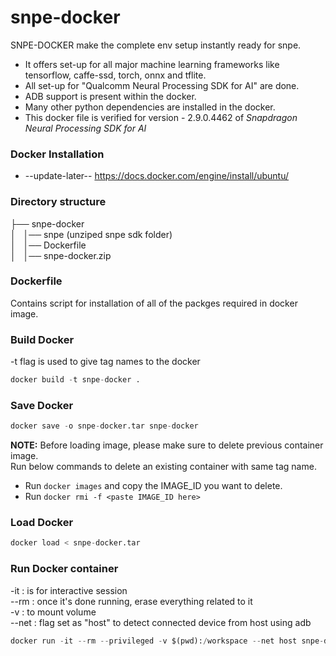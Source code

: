 # snpe-docker
SNPE-DOCKER make the complete env setup instantly ready for snpe.<br>
* It offers set-up for all major machine learning frameworks like tensorflow, caffe-ssd, torch, onnx and tflite.
* All set-up for "Qualcomm Neural Processing SDK for AI" are done.
* ADB support is present within the docker.
* Many other python dependencies are installed in the docker.
* This docker file is verified for version - 2.9.0.4462 of _Snapdragon Neural Processing SDK for AI_

### Docker Installation
* --update-later-- https://docs.docker.com/engine/install/ubuntu/

### Directory structure
├── snpe-docker<br>
│   │── snpe  (unziped snpe sdk folder) <br>
│   │── Dockerfile<br>
│   │── snpe-docker.zip<br>

### Dockerfile
Contains script for installation of all of the packges required in docker image.

### Build Docker
-t flag is used to give tag names to the docker
```python
docker build -t snpe-docker .
```
  
### Save Docker 
```python
docker save -o snpe-docker.tar snpe-docker 
```
<b>NOTE:</b> Before loading image, please make sure to delete previous container image. <br>
Run below commands to delete an existing container with same tag name.
* Run ```docker images``` and copy the IMAGE_ID you want to delete.
* Run ```docker rmi -f <paste IMAGE_ID here>```

### Load Docker 
```python
docker load < snpe-docker.tar
```

### Run Docker container
-it : is for interactive session <br>
--rm : once it's done running, erase everything related to it <br>
-v : to mount volume <br>
--net : flag set as "host" to detect connected device from host using adb <br>

```python
docker run -it --rm --privileged -v $(pwd):/workspace --net host snpe-docker
```
